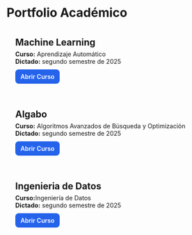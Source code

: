 # Portfolio Académico

<div class="grid-container">
    <div class="card">
        <h2><a href="machine-learning/">Machine Learning</a></h2>
        <p>
            <strong>Curso:</strong> Aprendizaje Automático<br>
            <strong>Dictado:</strong> segundo semestre de 2025
        </p>
        <a href="machine-learning/" class="button button-primary">Abrir Curso</a>
    </div>
    <div class="card">
        <h2><a href="algabo/">Algabo</a></h2>
        <p>
            <strong>Curso:</strong> Algoritmos Avanzados de Búsqueda y Optimización<br>
            <strong>Dictado:</strong> segundo semestre de 2025
        </p>
        <a href="algabo/" class="button button-secondary">Abrir Curso</a>
    </div>
        <div class="card">
        <h2><a href="ingenieria-de-datos/">Ingenieria de Datos</a></h2>
        <p>
            <strong>Curso:</strong>Ingeniería de Datos<br>
            <strong>Dictado:</strong> segundo semestre de 2025
        </p>
        <a href="ingenieria-de-datos/" class="button button-secondary">Abrir Curso</a>
    </div>
</div>

<style>
.grid-container {
    display: flex;
    gap: 18px;
    flex-wrap: wrap;
    margin-top: 1rem;
}

.card {
    flex: 1 1 380px;
    border: 1px solid var(--md-default-fg-color--lightest);
    border-radius: 10px;
    padding: 20px;
    box-shadow: var(--md-shadow-z1);
    background-color: var(--md-default-bg-color);
    transition: transform 0.2s, box-shadow 0.2s;
}

.card:hover {
    transform: translateY(-3px);
    box-shadow: var(--md-shadow-z2);
}

.card h2 {
    margin-top: 0;
    margin-bottom: 6px;
}

.card h2 a {
    color: var(--md-typeset-color);
    text-decoration: none;
}

.card p {
    color: var(--md-default-fg-color--light);
    margin: 0 0 10px;
}

.button {
    display: inline-block;
    padding: 8px 12px;
    border-radius: 8px;
    text-decoration: none;
    font-weight: 600;
    color: var(--md-primary-bg-color);
    transition: filter 0.2s;
}

.button:hover {
    filter: brightness(1.1);
}

.button-primary,
.button-secondary {
    /* Forzar color azul consistente en claro/oscuro */
    background: var(--work-button-blue, #2563eb) !important;
    color: #ffffff !important; /* Texto siempre blanco */
    border: none;
}

/* Asegurar contraste en hover */
.button-primary:hover,
.button-secondary:hover {
    filter: brightness(0.95);
}
</style>
